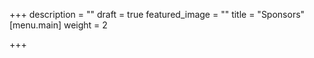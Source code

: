 +++
description = ""
draft = true
featured_image = ""
title = "Sponsors"
[menu.main]
weight = 2

+++
